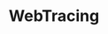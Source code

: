 ---
layout: home

title: WebTracing
titleTemplate: 埋点

hero:
  name: WebTracing
  text: 为前端项目提供完善的监控手段
  image:
    src: https://github.com/M-cheng-web/image-provider/raw/main/web-tracing/logo.7k1jidnhjr40.svg
    alt: VitePress
  actions:
    - theme: brand
      text: 起步
      link: /guide/starting
    - theme: alt
      text: 关于项目
      link: /guide/spotlight
    - theme: alt
      text: 示例
      link: /guide/use/demo
    - theme: alt
      text: View on GitHub
      link: https://github.com/M-cheng-web/web-tracing

features:
  - title: 功能丰富
    details: 足以应对大部分前端项目的监控需求
    icon: 🚀
  - title: 面面俱到
    details: 目前已适配 [ js、vue2、vue3 ]
    icon: ⚡
  - title: 随机应变
    details: 提供多种拦截方法、配置项动态更改
    icon: 🛠
  - title: 珠联璧合
    details: demo、文档、sdk核心功能 于一体
    icon: 🎪
---